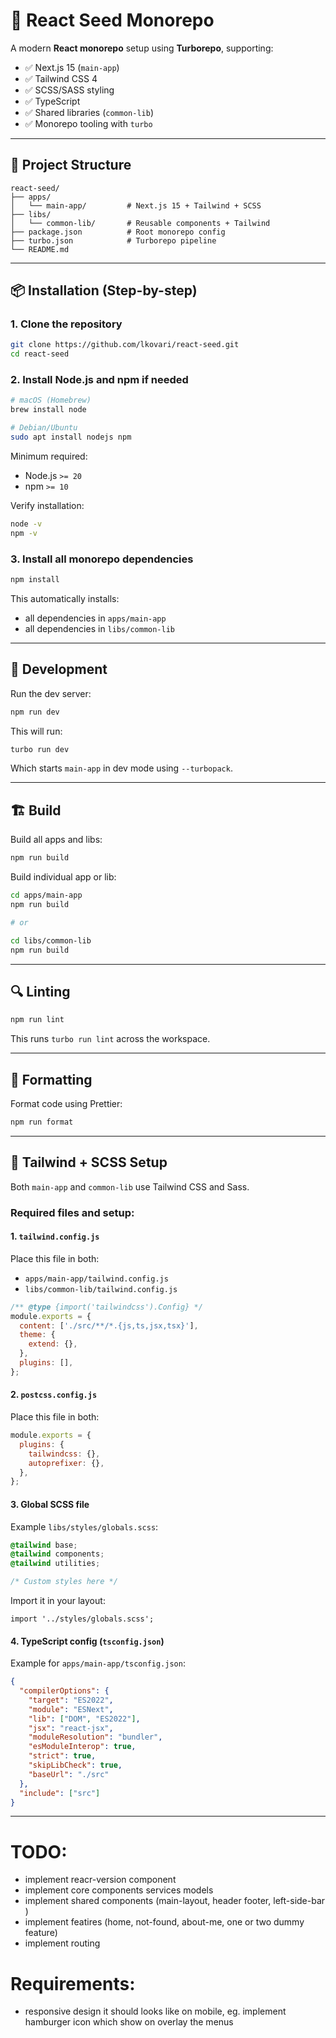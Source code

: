 # 🚀 React Seed Monorepo

A modern **React monorepo** setup using **Turborepo**, supporting:

- ✅ Next.js 15 (`main-app`)
- ✅ Tailwind CSS 4
- ✅ SCSS/SASS styling
- ✅ TypeScript
- ✅ Shared libraries (`common-lib`)
- ✅ Monorepo tooling with `turbo`

---

## 📁 Project Structure

```
react-seed/
├── apps/
│   └── main-app/         # Next.js 15 + Tailwind + SCSS
├── libs/
│   └── common-lib/       # Reusable components + Tailwind
├── package.json          # Root monorepo config
├── turbo.json            # Turborepo pipeline
└── README.md
```

---

## 📦 Installation (Step-by-step)

### 1. Clone the repository

```bash
git clone https://github.com/lkovari/react-seed.git
cd react-seed
```

### 2. Install Node.js and npm if needed

```bash
# macOS (Homebrew)
brew install node

# Debian/Ubuntu
sudo apt install nodejs npm
```

Minimum required:

- Node.js `>= 20`
- npm `>= 10`

Verify installation:

```bash
node -v
npm -v
```

### 3. Install all monorepo dependencies

```bash
npm install
```

This automatically installs:

- all dependencies in `apps/main-app`
- all dependencies in `libs/common-lib`

---

## 🧪 Development

Run the dev server:

```bash
npm run dev
```

This will run:

```bash
turbo run dev
```

Which starts `main-app` in dev mode using `--turbopack`.

---

## 🏗️ Build

Build all apps and libs:

```bash
npm run build
```

Build individual app or lib:

```bash
cd apps/main-app
npm run build

# or

cd libs/common-lib
npm run build
```

---

## 🔍 Linting

```bash
npm run lint
```

This runs `turbo run lint` across the workspace.

---

## 🧹 Formatting

Format code using Prettier:

```bash
npm run format
```

---

## 🎨 Tailwind + SCSS Setup

Both `main-app` and `common-lib` use Tailwind CSS and Sass.

### Required files and setup:

#### 1. `tailwind.config.js`

Place this file in both:

- `apps/main-app/tailwind.config.js`
- `libs/common-lib/tailwind.config.js`

```js
/** @type {import('tailwindcss').Config} */
module.exports = {
  content: ['./src/**/*.{js,ts,jsx,tsx}'],
  theme: {
    extend: {},
  },
  plugins: [],
};
```

#### 2. `postcss.config.js`

Place this file in both:

```js
module.exports = {
  plugins: {
    tailwindcss: {},
    autoprefixer: {},
  },
};
```

#### 3. Global SCSS file

Example `libs/styles/globals.scss`:

```scss
@tailwind base;
@tailwind components;
@tailwind utilities;

/* Custom styles here */
```

Import it in your layout:

```tsx
import '../styles/globals.scss';
```

#### 4. TypeScript config (`tsconfig.json`)

Example for `apps/main-app/tsconfig.json`:

```json
{
  "compilerOptions": {
    "target": "ES2022",
    "module": "ESNext",
    "lib": ["DOM", "ES2022"],
    "jsx": "react-jsx",
    "moduleResolution": "bundler",
    "esModuleInterop": true,
    "strict": true,
    "skipLibCheck": true,
    "baseUrl": "./src"
  },
  "include": ["src"]
}
```

---

# TODO:

- implement reacr-version component
- implement core components services models
- implement shared components (main-layout, header footer, left-side-bar )
- implement featires (home, not-found, about-me, one or two dummy feature)
- implement routing

# Requirements:

- responsive design it should looks like on mobile, eg. implement hamburger icon which show on overlay the menus
